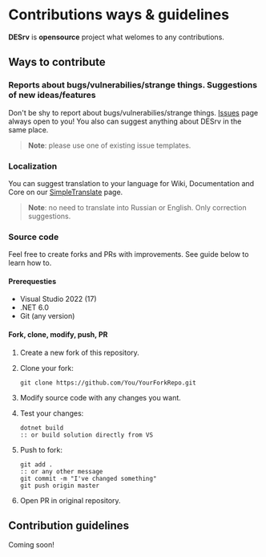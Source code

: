 # Contributions ways & guidelines

**DESrv** is **opensource** project what welomes to any contributions.

## Ways to contribute

### Reports about bugs/vulnerabilies/strange things. Suggestions of new ideas/features

Don't be shy to report about bugs/vulnerabilies/strange things. [Issues](https://github.com/Blusutils/DESrv/issues) page always open to you!
You also can suggest anything about DESrv in the same place.

> **Note**: please use one of existing issue templates.

### Localization

You can suggest translation to your language for Wiki, Documentation and Core on our [SimpleTranslate](https://simpletranslate.net/projects/blusutils-desrv) page.

> **Note**: no need to translate into Russian or English. Only correction suggestions.

### Source code

Feel free to create forks and PRs with improvements. See guide below to learn how to.

#### Prerequesties

* Visual Studio 2022 (17)
* .NET 6.0
* Git (any version)

#### Fork, clone, modify, push, PR

1. Create a new fork of this repository.
2. Clone your fork:

    ```batch
    git clone https://github.com/You/YourForkRepo.git
    ```

3. Modify source code with any changes you want.
4. Test your changes:

    ```batch
    dotnet build
    :: or build solution directly from VS
    ```

5. Push to fork:

    ```batch
    git add .
    :: or any other message
    git commit -m "I've changed something"
    git push origin master
    ```

6. Open PR in original repository.

## Contribution guidelines

Coming soon!
